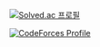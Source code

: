 [![Solved.ac
프로필](http://mazassumnida.wtf/api/v2/generate_badge?boj=pgggggggggh)](https://solved.ac/pgggggggggh)

[![CodeForces Profile](https://cf.leed.at?id=pggggggggh)](https://codeforces.com/profile/pggggggggh)

<!-- ![Codeforces Badge](https://codeforces-readme-stats.vercel.app/api/badge?username=redheadphone) -->

<!--
**pggggggggh/pggggggggh** is a ✨ _special_ ✨ repository because its `README.md` (this file) appears on your GitHub profile.

Here are some ideas to get you started:

- 🔭 I’m currently working on ...
- 🌱 I’m currently learning ...
- 👯 I’m looking to collaborate on ...
- 🤔 I’m looking for help with ...
- 💬 Ask me about ...
- 📫 How to reach me: ...
- 😄 Pronouns: ...
- ⚡ Fun fact: ...
-->
